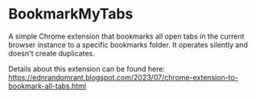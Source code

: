 # BookmarkMyTabs
A simple Chrome extension that bookmarks all open tabs in the current browser instance to a specific bookmarks folder. It operates silently and doesn't create duplicates.

Details about this extension can be found here: https://ednrandomrant.blogspot.com/2023/07/chrome-extension-to-bookmark-all-tabs.html

